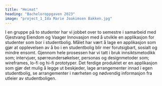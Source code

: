 ```yaml
---
title: "Heimat"
heading: "Bacheloroppgaven 2023"
image: "project_1_Ida Marie Joakimsen Bakken.jpg"
---
```


I en gruppe på to studenter har vi jobbet over to semestre i samarbeid med Gjestvang Eiendom og Vaager Innovasjon med å utvikle en applikasjon for studenter som bor i studentbolig. Målet har vært å lage en applikasjon som gjør at opplevelsen av å bo i en studentbolig blir mer forutsigbart, sosialt og mindre ensomt. Gjennom hele prosessen har vi tatt i bruk innsiktsmetodikk som; intervjuer, spørreundersøkelser, personas og designmetoder som; wireframes, lo-fi og hi-fi prototyper. Det ferdige produktet er en applikasjon som gjør det mulig å legge ut beskjeder, lage arrangementer innad i egen studentbolig, se arrangementer i nærheten og nødvendig informasjon fra utleier av studentboligen.

